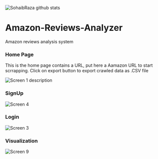 ![SohaibRaza github stats](https://github-readme-stats.vercel.app/api?username=SohaibRaza&show_icons=true&hide_border=true)

# Amazon-Reviews-Analyzer
Amazon reviews analysis system

### Home Page
This is the home page contains a URL, put here a Aamazon URL to start scrrapping. Click on export button to export crawled data as .CSV file
 
![Screen 1 description](https://user-images.githubusercontent.com/7778803/87691061-69cefe00-c747-11ea-83eb-d1de667a3cc1.png)

### SignUp
![Screen 4](https://user-images.githubusercontent.com/7778803/87691830-48badd00-c748-11ea-9b82-5af422c01435.png)

### Login

![Screen 3](https://user-images.githubusercontent.com/7778803/87692102-9c2d2b00-c748-11ea-872d-84197ad3fe05.png)

### Visualization

![Screen 9](https://user-images.githubusercontent.com/7778803/87692279-cda5f680-c748-11ea-9812-649387e889f5.png)
